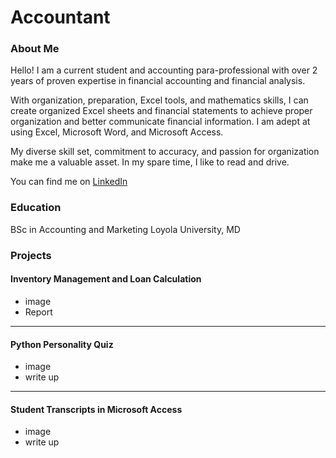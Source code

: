 # Accountant

### About Me 
Hello! I am a current student and accounting para-professional with over 2 years of proven expertise in financial accounting and financial analysis.  
 
With organization, preparation, Excel tools, and mathematics skills, I can create organized Excel sheets and financial statements to achieve proper organization and better communicate financial information. I am adept at using Excel, Microsoft Word, and Microsoft Access.  

My diverse skill set, commitment to accuracy, and passion for organization make me a valuable asset.  In my spare time, I like to read and drive.  
 
You can find me on [LinkedIn](www.linkedin.com/in/umar-nawaz-0aa253327)

### Education 
BSc in Accounting and Marketing
Loyola University, MD

### Projects

#### Inventory Management and Loan Calculation
 - image
 - Report

***
#### Python Personality Quiz
 - image
 - write up

***
#### Student Transcripts in Microsoft Access
 - image
 - write up
